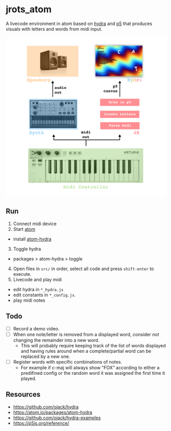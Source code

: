 # jrots_atom

A livecode environment in atom based on [hydra](https://github.com/ojack/hydra) and [p5](https://p5js.org/) that produces visuals with letters and words from midi input.

![example](assets/images/diagram-01.png)

## Run

1. Connect midi device
2. Start [atom](https://atom.io/)
 - install [atom-hydra](https://atom.io/packages/atom-hydra)
3. Toggle hydra
 - packages > atom-hydra > toggle
4. Open files in `src/` in order, select all code and press `shift-enter` to execute.
5. Livecode and play midi
 - edit hydra in `*_hydra.js`
 - edit constants in `*_config.js`.
 - play midi notes

## Todo

- [ ] Record a demo video.
- [ ] When one note/letter is removed from a displayed word, consider *not* changing the remainder into a new word.
  - This will probably require keeping track of the list of words displayed and having rules around when a complete/partial word can be replaced by a new one.
- [ ] Register words with specific combinations of notes.
  - For example if c-maj will always show "FOX" according to either a predifined config or the random word it was assigned the first time it played.

## Resources

- https://github.com/ojack/hydra
- https://atom.io/packages/atom-hydra
- https://github.com/ojack/hydra-examples
- https://p5js.org/reference/

